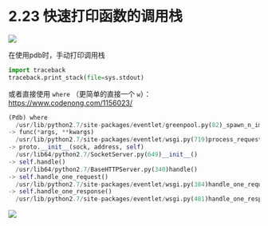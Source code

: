 # 2.23 快速打印函数的调用栈

![](https://image.iswbm.com/20200804124133.png)

在使用pdb时，手动打印调用栈

```python
import traceback
traceback.print_stack(file=sys.stdout)
```

或者直接使用 `where` （更简单的直接一个 `w`）：https://www.codenong.com/1156023/

```python
(Pdb) where
  /usr/lib/python2.7/site-packages/eventlet/greenpool.py(82)_spawn_n_impl()
-> func(*args, **kwargs)
  /usr/lib/python2.7/site-packages/eventlet/wsgi.py(719)process_request()
-> proto.__init__(sock, address, self)
  /usr/lib64/python2.7/SocketServer.py(649)__init__()
-> self.handle()
  /usr/lib64/python2.7/BaseHTTPServer.py(340)handle()
-> self.handle_one_request()
  /usr/lib/python2.7/site-packages/eventlet/wsgi.py(384)handle_one_request()
-> self.handle_one_response()
  /usr/lib/python2.7/site-packages/eventlet/wsgi.py(481)handle_one_response()
```

![](https://image.iswbm.com/20200607174235.png)